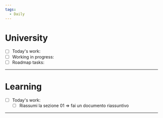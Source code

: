 ```yaml
---
tags:
  - Daily
---
```


# University 

- [ ] Today's work:
- [ ] Working in progress:
- [ ] Roadmap tasks:

***
# Learning 

- [ ] Today's work:
	- [ ] Riassumi la sezione 01 => fai un documento riassuntivo
***
